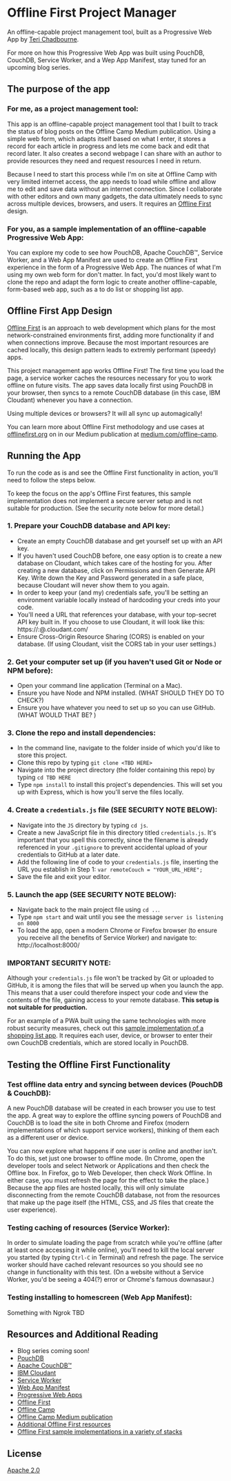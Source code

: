 
# Offline First Project Manager
An offline-capable project management tool, built as a Progressive Web App by [Teri Chadbourne](https://github.com/terichadbourne).

For more on how this Progressive Web App was built using PouchDB, CouchDB, Service Worker, and a Wep App Manifest, stay tuned for an upcoming blog series. 

## The purpose of the app

### For me, as a project management tool:
This app is an offline-capable project management tool that I built to track the status of blog posts on the Offline Camp Medium publication. Using a simple web form, which adapts itself based on what I enter, it stores a record for each article in progress and lets me come back and edit that record later. It also creates a second webpage I can share with an author to provide resources they need and request resources I need in return. 

Because I need to start this process while I'm on site at Offline Camp with very limited internet access, the app needs to load while offline and allow me to edit and save data without an internet connection. Since I collaborate with other editors and own many gadgets, the data ultimately needs to sync across multiple devices, browsers, and users. It requires an [Offline First](http://offlinefirst.org) design.  

### For you, as a sample implementation of an offline-capable Progressive Web App:
You can explore my code to see how PouchDB, Apache CouchDB™, Service Worker, and a Web App Manifest are used to create an Offline First experience in the form of a Progressive Web App. The nuances of what I'm using my own web form for don't matter. In fact, you'd most likely want to clone the repo and adapt the form logic to create another offline-capable, form-based web app, such as a to do list or shopping list app. 


## Offline First App Design

[Offline First](http://offlinefirst.org) is an approach to web development which plans for the most network-constrained environments first, adding
more functionality if and when connections improve. Because the most important resources are cached locally, this design pattern leads to extremly performant (speedy) apps.

This project management app works Offline First! The first time you load the page, a service worker caches the resources necessary for you to work offline on future visits. The app saves data locally first using PouchDB in your browser, then syncs to a remote CouchDB database (in this case, IBM Cloudant) whenever you have a connection. 

Using multiple devices or browsers? It will all sync up automagically!

You can learn more about Offline First methodology and use cases at [offlinefirst.org](http://offlinefirst.org) on in our Medium publication
at [medium.com/offline-camp](http://medium.com/offline-camp).


## Running the App

To run the code as is and see the Offline First functionality in action, you'll need to follow the steps below. 

To keep the focus on the app's Offline First features, this sample implementation does not implement a secure server setup and is not suitable for production. (See the security note below for more detail.)

### 1. Prepare your CouchDB database and API key:
- Create an empty CouchDB database and get yourself set up with an API key. 
- If you haven't used CouchDB before, one easy option is to create a new database on Cloudant, which takes care of the hosting for you. After creating a new database, click on Permissions and then Generate API Key. Write down the Key and Password generated in a safe place, because Cloudant will never show them to you again. 
- In order to keep your (and my) credentials safe, you'll be setting an environment variable locally instead of hardcoding your creds into your code.
- You'll need a URL that references your database, with your top-secret API key built in. If you choose to use Cloudant, it will look like this: https://<KEY>:<PASSWORD>@<USERNAME>.cloudant.com/<DATABASE>
- Ensure Cross-Origin Resource Sharing (CORS) is enabled on your database. (If using Cloudant, visit the CORS tab in your user settings.)

### 2. Get your computer set up (if you haven't used Git or Node or NPM before): 
- Open your command line application (Terminal on a Mac).
- Ensure you have Node and NPM installed. (WHAT SHOULD THEY DO TO CHECK?)
- Ensure you have whatever you need to set up so you can use GitHub. (WHAT WOULD THAT BE? )

### 3. Clone the repo and install dependencies:
- In the command line, navigate to the folder inside of which you'd like to store this project. 
- Clone this repo by typing `git clone <TBD HERE>`
- Navigate into the project directory (the folder containing this repo) by typing `cd TBD HERE` 
- Type `npm install` to install this project's dependencies. This will set you up with Express, which is how you'll serve the files locally.

### 4. Create a `credentials.js` file (SEE SECURITY NOTE BELOW):
- Navigate into the `JS` directory by typing `cd js`. 
- Create a new JavaScript file in this directory titled `credentials.js`. It's important that you spell this correctly, since the filename is already referenced in your `.gitignore` to prevent accidental upload of your credentials to GitHub at a later date. 
- Add the following line of code to your `credentials.js` file, inserting the URL you establish in Step 1: `var remoteCouch = "YOUR_URL_HERE";`
- Save the file and exit your editor.

### 5. Launch the app (SEE SECURITY NOTE BELOW):
- Navigate back to the main project file using `cd ..`.
- Type `npm start` and wait until you see the message `server is listening on 8000`
- To load the app, open a modern Chrome or Firefox browser (to ensure you receive all the benefits of Service Worker) and navigate to: http://localhost:8000/

### IMPORTANT SECURITY NOTE: 
Although your `credentials.js` file won't be tracked by Git or uploaded to GitHub, it is among the files that will be served up when you launch the app. This means that a user could therefore inspect your code and view the contents of the file, gaining access to your remote database. **This setup is not suitable for production.**

For an example of a PWA built using the same technologies with more robust security measures, check out this [sample implementation of a shopping list app](https://github.com/ibm-watson-data-lab/shopping-list-vanillajs-pouchdb). It requires each user, device, or browser to enter their own CouchDB credentials, which are stored locally in PouchDB.



## Testing the Offline First Functionality

### Test offline data entry and syncing between devices (PouchDB & CouchDB): 
A new PouchDB database will be created in each browser you use to test the app. A great way to explore the offline syncing powers of PouchDB and CouchDB
is to load the site in both Chrome and Firefox (modern implementations of which support service workers), thinking of them each as a different user or device. 

You can now explore what happens if one user is online and another isn't. To do this, set just one browser to offline mode. (In Chrome, open the developer tools and select Network or Applications and then check the Offline box. In Firefox, go to Web Developer, then check Work Offline. In either case, you must refresh the page for the effect to take the place.) Because the app files are hosted locally, this will only simulate disconnecting from the remote CouchDB database, not from the resources that make up the page itself (the HTML, CSS, and JS files that create the user experience).

### Testing caching of resources (Service Worker): 
In order to simulate loading the page from scratch while you're offline (after at least once accessing it while online), you'll need to kill the local server you started (by typing `Ctrl-C` in Terminal) and refresh the page. The
service worker should have cached relevant resources so you should see no change in functionality with this test. (On a website without a Service Worker, you'd be seeing a 404(?) error or Chrome's famous downasaur.)

### Testing installing to homescreen (Web App Manifest): 
Something with Ngrok TBD


## Resources and Additional Reading 
- Blog series coming soon!
- [PouchDB](https://pouchdb.com/) 
- [Apache CouchDB™](http://couchdb.apache.org/)
- [IBM Cloudant](https://www.ibm.com/cloud/cloudant)
- [Service Worker](https://developers.google.com/web/fundamentals/primers/service-workers/)
- [Web App Manifest](https://developers.google.com/web/fundamentals/web-app-manifest/)
- [Progressive Web Apps](https://developers.google.com/web/progressive-web-apps/)
- [Offline First](http://offlinefirst.org/)
- [Offline Camp](http://offlinefirst.org/camp/)
- [Offline Camp Medium publication](https://medium.com/offline-camp)
- [Additional Offline First resources](https://medium.com/offline-camp/offline-first-resources-2acc5836e9d4)
- [Offline First sample implementations in a variety of stacks](https://ibm-watson-data-lab.github.io/shopping-list/)

## License
[Apache 2.0](LICENSE)
